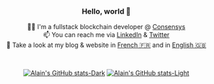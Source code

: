 <div align="center">

### Hello, world 👋

🧑‍💻 I'm a fullstack blockchain developer @ [Consensys](https://github.com/Consensys)  
📫 You can reach me via [LinkedIn](https://www.linkedin.com/in/alainnicolas/) & [Twitter](https://twitter.com/Alain_Ncls/)  
📰 Take a look at my blog & website in [French 🇫🇷](https://alainnicolas.fr/fr) and in [English 🇬🇧](https://alainnicolas.fr/en)
  
<br>

[![Alain's GitHub stats-Dark](https://github-readme-stats-psi-two-84.vercel.app/api?username=alainncls&show=reviews,prs_merged,prs_merged_percentage&show_icons=true&rank_icon=percentile&theme=dark#gh-dark-mode-only)]([https://github.com/anuraghazra/github-readme-stats#gh-dark-mode-only](https://github-readme-stats-psi-two-84.vercel.app/api?username=alainncls&show=reviews,prs_merged,prs_merged_percentage&show_icons=true&rank_icon=percentile&theme=dark#gh-dark-mode-only))
[![Alain's GitHub stats-Light](https://github-readme-stats-psi-two-84.vercel.app/api?username=alainncls&show=reviews,prs_merged,prs_merged_percentage&show_icons=true&rank_icon=percentile&theme=default#gh-light-mode-only)](https://github-readme-stats-psi-two-84.vercel.app/api?username=alainncls&show=reviews,prs_merged,prs_merged_percentage&show_icons=true&rank_icon=percentile&theme=default#gh-light-mode-only)

</div>
